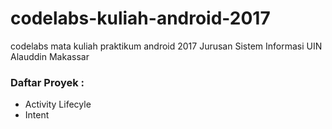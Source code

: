 # codelabs-kuliah-android-2017
codelabs mata kuliah praktikum android 2017 Jurusan Sistem Informasi UIN Alauddin Makassar

### Daftar Proyek :
* Activity Lifecyle
* Intent 

